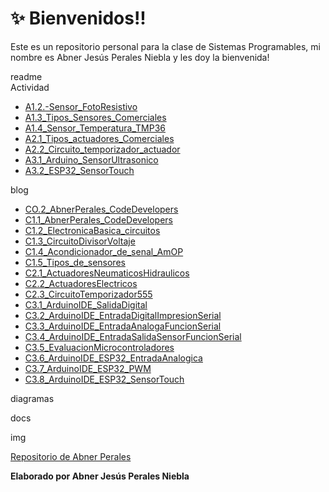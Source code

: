 # :sparkles: Bienvenidos!!
Este es un repositorio personal para la clase de Sistemas Programables, mi nombre es Abner Jesús Perales Niebla y les doy la bienvenida!

readme  
Actividad
  - [A1.2.-Sensor_FotoResistivo](https://github.com/AbnerPerales19/SistemasProgramables_AbnerPerales/blob/master/Actividad/A1.2.-Sensor_FotoResistivo.md)
  - [A1.3_Tipos_Sensores_Comerciales](https://github.com/AbnerPerales19/SistemasProgramables_AbnerPerales/blob/master/Actividad/A1.3_Tipos_Sensores_Comerciales.md)
  - [A1.4_Sensor_Temperatura_TMP36](https://github.com/AbnerPerales19/SistemasProgramables_AbnerPerales/blob/master/Actividad/A1.4_Sensor_Temperatura_TMP36.md)
  - [A2.1_Tipos_actuadores_Comerciales](https://github.com/AbnerPerales19/SistemasProgramables_AbnerPerales/blob/master/Actividad/A2.1_Tipos_actuadores_Comerciales.md)
  - [A2.2_Circuito_temporizador_actuador](https://github.com/AbnerPerales19/SistemasProgramables_AbnerPerales/blob/master/Actividad/A2.2_Circuito_temporizador_actuador.md)
  - [A3.1_Arduino_SensorUltrasonico](https://github.com/AbnerPerales19/SistemasProgramables_AbnerPerales/blob/master/Actividad/A3.1_Arduino_SensorUltrasonico.md)
  - [A3.2_ESP32_SensorTouch](https://github.com/AbnerPerales19/SistemasProgramables_AbnerPerales/blob/master/Actividad/A3.2_ESP32_SensorTouch.md)
  
blog
  - [CO.2_AbnerPerales_CodeDevelopers](https://github.com/AbnerPerales19/SistemasProgramables_AbnerPerales/blob/master/blog/CO.2_AbnerPerales_CodeDevelopers.md)
  - [C1.1_AbnerPerales_CodeDevelopers](https://github.com/AbnerPerales19/SistemasProgramables_AbnerPerales/blob/master/blog/C1.1_AbnerPerales_CodeDevelopers.md)
  - [C1.2_ElectronicaBasica_circuitos](https://github.com/AbnerPerales19/SistemasProgramables_AbnerPerales/blob/master/blog/C1.2_ElectronicaBasica_circuitos.md)
  - [C1.3_CircuitoDivisorVoltaje](https://github.com/AbnerPerales19/SistemasProgramables_AbnerPerales/blob/master/blog/C1.3_CircuitoDivisorVoltaje.md)
  - [C1.4_Acondicionador_de_senal_AmOP](https://github.com/AbnerPerales19/SistemasProgramables_AbnerPerales/blob/master/blog/C1.4_Acondicionador_de_senal_AmOP.md)
  - [C1.5_Tipos_de_sensores](https://github.com/AbnerPerales19/SistemasProgramables_AbnerPerales/blob/master/blog/C1.5_Tipos_de_sensores.md)
  - [C2.1_ActuadoresNeumaticosHidraulicos](https://github.com/AbnerPerales19/SistemasProgramables_AbnerPerales/blob/master/blog/C2.1_ActuadoresNeumaticosHidraulicos.md)
  - [C2.2_ActuadoresElectricos](https://github.com/AbnerPerales19/SistemasProgramables_AbnerPerales/blob/master/blog/C2.2_ActuadoresElectricos.md)
  - [C2.3_CircuitoTemporizador555](https://github.com/AbnerPerales19/SistemasProgramables_AbnerPerales/blob/master/blog/C2.3_CircuitoTemporizador555.md)
  - [C3.1_ArduinoIDE_SalidaDigital](https://github.com/AbnerPerales19/SistemasProgramables_AbnerPerales/blob/master/blog/C3.1_ArduinoIDE_SalidaDigital.md)
  - [C3.2_ArduinoIDE_EntradaDigitalImpresionSerial](https://github.com/AbnerPerales19/SistemasProgramables_AbnerPerales/blob/master/blog/C3.2_ArduinoIDE_EntradaDigitalImpresionSerial.md)
  - [C3.3_ArduinoIDE_EntradaAnalogaFuncionSerial](https://github.com/AbnerPerales19/SistemasProgramables_AbnerPerales/blob/master/blog/C3.3_ArduinoIDE_EntradaAnalogaFuncionSerial.md)
  - [C3.4_ArduinoIDE_EntradaSalidaSensorFuncionSerial](https://github.com/AbnerPerales19/SistemasProgramables_AbnerPerales/blob/master/blog/C3.4_ArduinoIDE_EntradaSalidaSensorFuncionSerial.md)
  - [C3.5_EvaluacionMicrocontroladores](https://github.com/AbnerPerales19/SistemasProgramables_AbnerPerales/blob/master/blog/C3.5_EvaluacionMicrocontroladores.md)
  - [C3.6_ArduinoIDE_ESP32_EntradaAnalogica](https://github.com/AbnerPerales19/SistemasProgramables_AbnerPerales/blob/master/blog/C3.6_ArduinoIDE_ESP32_EntradaAnalogica.md)
  - [C3.7_ArduinoIDE_ESP32_PWM](https://github.com/AbnerPerales19/SistemasProgramables_AbnerPerales/blob/master/blog/C3.7_ArduinoIDE_ESP32_PWM.md)
  - [C3.8_ArduinoIDE_ESP32_SensorTouch](https://github.com/AbnerPerales19/SistemasProgramables_AbnerPerales/blob/master/blog/C3.8_ArduinoIDE_ESP32_SensorTouch.md)

diagramas

docs

img





[Repositorio de Abner Perales](https://github.com/AbnerPerales19/SistemasProgramables_AbnerPerales.git)

**Elaborado por Abner Jesús Perales Niebla**